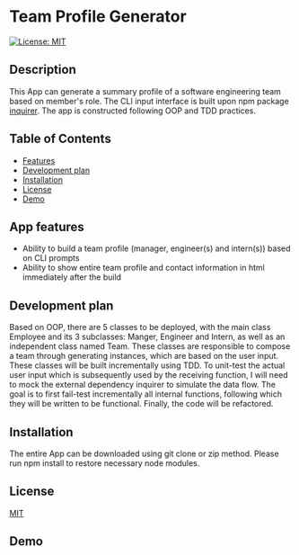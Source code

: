 <h1>Team Profile Generator</h1>

[![License: MIT](https://img.shields.io/badge/License-MIT-yellow.svg)](https://opensource.org/licenses/MIT)

<h2>Description</h2>

This App can generate a summary profile of a software engineering team based on member's role. The CLI input interface is built upon npm package [inquirer](https://www.npmjs.com/package/inquirer). The app is constructed following OOP and TDD practices.

<h2>Table of Contents</h2>
<ul> 
  <li><a href="#requirement">Features</a></li>
  <li><a href="#plan">Development plan</a></li>
  <li><a href="#install">Installation</a></li>
  <li><a href="#license">License</a></li>
  <li><a href="#demo">Demo</a></li>
</ul>
<h2 id="requirement">App features</h2>

- Ability to build a team profile (manager, engineer(s) and intern(s)) based on CLI prompts
- Ability to show entire team profile and contact information in html immediately after the build

<h2 id="plan">Development plan</h2>
Based on OOP, there are 5 classes to be deployed, with the main class Employee and its 3 subclasses: Manger, Engineer and Intern, as well as an independent class named Team. These classes are responsible to compose a team through generating instances, which are based on the user input. These classes will be built incrementally using TDD. To unit-test the actual user input which is subsequently used by the receiving function, I will need to mock the external dependency inquirer to simulate the data flow. The goal is to first fail-test incrementally all internal functions, following which they will be written to be functional. Finally, the code will be refactored.

<h2 id="install">Installation</h2>
The entire App can be downloaded using git clone or zip method. Please run npm install to restore necessary node modules.

<h2 id="license">License</h2>

[MIT](https://opensource.org/licenses/MIT)

<h2 id="demo">Demo</h2>
